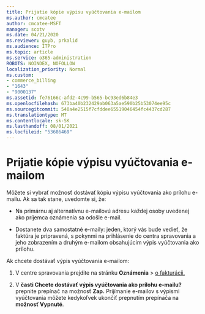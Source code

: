 ```yaml
---
title: Prijatie kópie výpisu vyúčtovania e-mailom
ms.author: cmcatee
author: cmcatee-MSFT
manager: scotv
ms.date: 04/21/2020
ms.reviewer: guyb, prkalid
ms.audience: ITPro
ms.topic: article
ms.service: o365-administration
ROBOTS: NOINDEX, NOFOLLOW
localization_priority: Normal
ms.custom:
- commerce_billing
- "1643"
- "9000137"
ms.assetid: fe76166c-afd2-4c99-b565-bc93ed6b84e3
ms.openlocfilehash: 673ba40b232429ab063a5ae590b25b53074ee95c
ms.sourcegitcommit: 540a4e2515f7cfddee65519046454fc4437cd287
ms.translationtype: MT
ms.contentlocale: sk-SK
ms.lasthandoff: 08/01/2021
ms.locfileid: "53686469"
---
```

# <a name="receive-copy-of-your-billing-statement-in-email"></a>Prijatie kópie výpisu vyúčtovania e-mailom

Môžete si vybrať možnosť dostávať kópiu výpisu vyúčtovania ako prílohu e-mailu. Ak sa tak stane, uvedomte si, že:
  
- Na primárnu aj alternatívnu e-mailovú adresu každej osoby uvedenej ako príjemca oznámenia sa odošle e-mail.

- Dostanete dva samostatné e-maily: jeden, ktorý vás bude vedieť, že faktúra je pripravená, s pokynmi na prihlásenie do centra spravovania a jeho zobrazením a druhým e-mailom obsahujúcim výpis vyúčtovania ako prílohu.

Ak chcete dostávať výpis vyúčtovania e-mailom:
  
1. V centre spravovania prejdite na stránku **Oznámenia** \> [o fakturácii.](https://go.microsoft.com/fwlink/p/?linkid=853212)

2. V **časti Chcete dostávať výpis vyúčtovania ako prílohu e-mailu?** prepnite prepínač na možnosť **Zap.** Prijímanie e-mailov s výpismi vyúčtovania môžete kedykoľvek ukončiť prepnutím prepínača na **možnosť Vypnuté**.